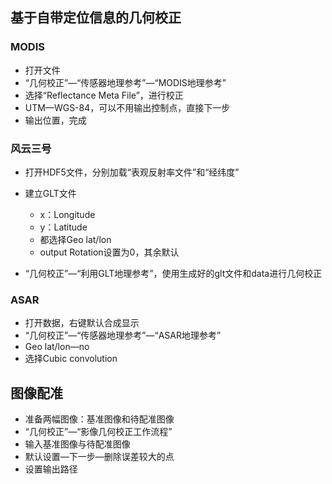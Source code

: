 ## 基于自带定位信息的几何校正

### MODIS

- 打开文件
- “几何校正”—“传感器地理参考”—“MODIS地理参考”
- 选择“Reflectance Meta File”，进行校正
- UTM—WGS-84，可以不用输出控制点，直接下一步
- 输出位置，完成

### 风云三号

- 打开HDF5文件，分别加载“表观反射率文件”和“经纬度”
- 建立GLT文件
  - x：Longitude
  - y：Latitude
  - 都选择Geo lat/lon
  - output Rotation设置为0，其余默认

- “几何校正”—“利用GLT地理参考”，使用生成好的glt文件和data进行几何校正

### ASAR

- 打开数据，右键默认合成显示
- “几何校正”—“传感器地理参考”—“ASAR地理参考”
- Geo lat/lon—no
- 选择Cubic convolution

## 图像配准

- 准备两幅图像：基准图像和待配准图像
- “几何校正”—“影像几何校正工作流程”
- 输入基准图像与待配准图像
- 默认设置—下一步—删除误差较大的点
- 设置输出路径
